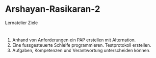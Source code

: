 # Arshayan-Rasikaran-2
Lernatelier Ziele
# 
  1. Anhand von Anforderungen ein PAP erstellen mit Alternation.
  2. Eine fussgesteuerte Schleife programmieren. Testprotokoll erstellen.
  3. Aufgaben, Kompetenzen und Verantwortung unterscheiden können.
